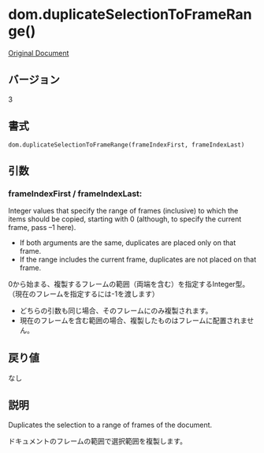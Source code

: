 # dom.duplicateSelectionToFrameRange()

[Original Document](http://help.adobe.com/en_US/fireworks/cs/extend/WS5b3ccc516d4fbf351e63e3d1183c94856c-7df7.html)

## バージョン

3

## 書式

```
dom.duplicateSelectionToFrameRange(frameIndexFirst, frameIndexLast)
```

## 引数

### frameIndexFirst / frameIndexLast:

Integer values that specify the range of frames (inclusive) to which the items should be copied, starting with 0 (although, to specify the current frame, pass –1 here).

- If both arguments are the same, duplicates are placed only on that frame.
- If the range includes the current frame, duplicates are not placed on that frame.

0から始まる、複製するフレームの範囲（両端を含む）を指定するInteger型。（現在のフレームを指定するには-1を渡します）

- どちらの引数も同じ場合、そのフレームにのみ複製されます。
- 現在のフレームを含む範囲の場合、複製したものはフレームに配置されません。

## 戻り値

なし

## 説明

Duplicates the selection to a range of frames of the document.

ドキュメントのフレームの範囲で選択範囲を複製します。